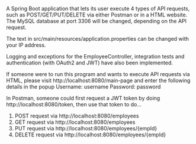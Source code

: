 A Spring Boot application that lets its user execute 4 types of API requests, such as POST/GET/PUT/DELETE via either Postman or in a HTML website. 
The MySQL database at port 3306 will be changed, depending on the API request.

The text <YOUR IP ADDRESS> in src/main/resources/application.properties can be changed with your IP address.

Logging and exceptions for the EmployeeController, integration tests and authentication (with OAuth2 and JWT) have also been implemented.

If someone were to run this program and wants to execute API requests via HTML, please visit http://localhost:8080/main-page and enter the following details in the popup
Username: username
Password: password

In Postman, someone could first request a JWT token by doing http://localhost:8080/token, then use that token to do...
1. POST request via http://localhost:8080/employees
2. GET request via http://localhost:8080/employees
3. PUT request via http://localhost:8080/employees/{empId}
4. DELETE request via http://localhost:8080/employees/{empId}
